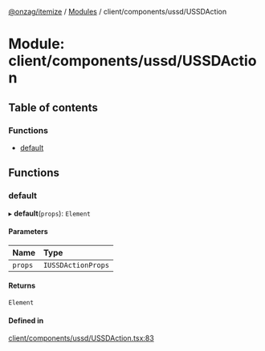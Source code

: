 [@onzag/itemize](../README.md) / [Modules](../modules.md) / client/components/ussd/USSDAction

# Module: client/components/ussd/USSDAction

## Table of contents

### Functions

- [default](client_components_ussd_USSDAction.md#default)

## Functions

### default

▸ **default**(`props`): `Element`

#### Parameters

| Name | Type |
| :------ | :------ |
| `props` | `IUSSDActionProps` |

#### Returns

`Element`

#### Defined in

[client/components/ussd/USSDAction.tsx:83](https://github.com/onzag/itemize/blob/59702dd5/client/components/ussd/USSDAction.tsx#L83)
